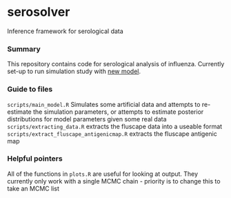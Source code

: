 # serosolver
Inference framework for serological data


### Summary

This repository contains code for serological analysis of influenza. Currently set-up to run simulation study with [new model](http://www.biorxiv.org/content/early/2017/08/31/183111).

### Guide to files

`scripts/main_model.R` Simulates some artificial data and attempts to re-estimate the simulation parameters, or attempts to estimate posterior distributions for model parameters given some real data
`scripts/extracting_data.R` extracts the fluscape data into a useable format
`scripts/extract_fluscape_antigenicmap.R` extracts the fluscape antigenic map

### Helpful pointers
All of the functions in `plots.R` are useful for looking at output. They currently only work with a single MCMC chain - priority is to change this to take an MCMC list
